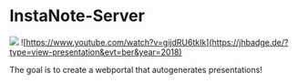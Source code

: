 # InstaNote-Server
![](https://jhbadge.de/?evt=ber&year=2018) ![https://www.youtube.com/watch?v=gijdRU6tkIk](https://jhbadge.de/?type=view-presentation&evt=ber&year=2018)

The goal is to create a webportal that autogenerates presentations!

